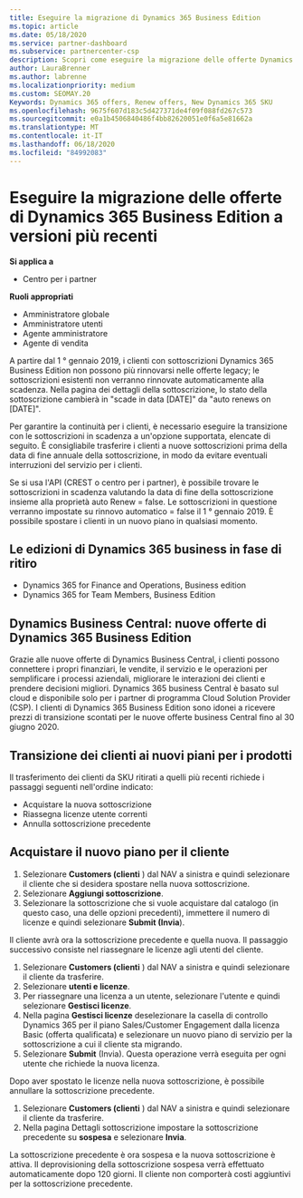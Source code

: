 ```yaml
---
title: Eseguire la migrazione di Dynamics 365 Business Edition
ms.topic: article
ms.date: 05/18/2020
ms.service: partner-dashboard
ms.subservice: partnercenter-csp
description: Scopri come eseguire la migrazione delle offerte Dynamics 365 Business Edition qualificate a versioni più recenti prima della scadenza.
author: LauraBrenner
ms.author: labrenne
ms.localizationpriority: medium
ms.custom: SEOMAY.20
Keywords: Dynamics 365 offers, Renew offers, New Dynamics 365 SKU
ms.openlocfilehash: 9675f607d183c5d427371de4f09f088fd267c573
ms.sourcegitcommit: e0a1b4506840486f4bb82620051e0f6a5e81662a
ms.translationtype: MT
ms.contentlocale: it-IT
ms.lasthandoff: 06/18/2020
ms.locfileid: "84992083"
---
```

# <a name="migrate-dynamics-365-business-edition-offers-to-newer-versions"></a>Eseguire la migrazione delle offerte di Dynamics 365 Business Edition a versioni più recenti

**Si applica a**

- Centro per i partner

**Ruoli appropriati**
- Amministratore globale
- Amministratore utenti
- Agente amministratore
- Agente di vendita

A partire dal 1 ° gennaio 2019, i clienti con sottoscrizioni Dynamics 365 Business Edition non possono più rinnovarsi nelle offerte legacy; le sottoscrizioni esistenti non verranno rinnovate automaticamente alla scadenza. Nella pagina dei dettagli della sottoscrizione, lo stato della sottoscrizione cambierà in "scade in data [DATE]" da "auto renews on [DATE]".

Per garantire la continuità per i clienti, è necessario eseguire la transizione con le sottoscrizioni in scadenza a un'opzione supportata, elencate di seguito. È consigliabile trasferire i clienti a nuove sottoscrizioni prima della data di fine annuale della sottoscrizione, in modo da evitare eventuali interruzioni del servizio per i clienti.

Se si usa l'API (CREST o centro per i partner), è possibile trovare le sottoscrizioni in scadenza valutando la data di fine della sottoscrizione insieme alla proprietà auto Renew = false. Le sottoscrizioni in questione verranno impostate su rinnovo automatico = false il 1 ° gennaio 2019. È possibile spostare i clienti in un nuovo piano in qualsiasi momento. 

## <a name="the-dynamics-365-business-editions-being-retired"></a>Le edizioni di Dynamics 365 business in fase di ritiro

- Dynamics 365 for Finance and Operations, Business edition
- Dynamics 365 for Team Members, Business Edition

## <a name="dynamics-business-central---the-dynamics-365-business-edition-new-offers"></a>Dynamics Business Central: nuove offerte di Dynamics 365 Business Edition

Grazie alle nuove offerte di Dynamics Business Central, i clienti possono connettere i propri finanziari, le vendite, il servizio e le operazioni per semplificare i processi aziendali, migliorare le interazioni dei clienti e prendere decisioni migliori. Dynamics 365 business Central è basato sul cloud e disponibile solo per i partner di programma Cloud Solution Provider (CSP).
I clienti di Dynamics 365 Business Edition sono idonei a ricevere prezzi di transizione scontati per le nuove offerte business Central fino al 30 giugno 2020.

## <a name="transition-customers-to-new-product-plans"></a>Transizione dei clienti ai nuovi piani per i prodotti

 Il trasferimento dei clienti da SKU ritirati a quelli più recenti richiede i passaggi seguenti nell'ordine indicato:

- Acquistare la nuova sottoscrizione
- Riassegna licenze utente correnti
- Annulla sottoscrizione precedente

## <a name="purchase-the-new-plan-for-your-customer"></a>Acquistare il nuovo piano per il cliente

1. Selezionare **Customers (clienti** ) dal NAV a sinistra e quindi selezionare il cliente che si desidera spostare nella nuova sottoscrizione.
2. Selezionare **Aggiungi sottoscrizione**.
3. Selezionare la sottoscrizione che si vuole acquistare dal catalogo (in questo caso, una delle opzioni precedenti), immettere il numero di licenze e quindi selezionare **Submit (Invia**). 

Il cliente avrà ora la sottoscrizione precedente e quella nuova. Il passaggio successivo consiste nel riassegnare le licenze agli utenti del cliente.

1. Selezionare **Customers (clienti** ) dal NAV a sinistra e quindi selezionare il cliente da trasferire.
2. Selezionare **utenti e licenze**.
3. Per riassegnare una licenza a un utente, selezionare l'utente e quindi selezionare **Gestisci licenze**. 
4. Nella pagina **Gestisci licenze** deselezionare la casella di controllo Dynamics 365 per il piano Sales/Customer Engagement dalla licenza Basic (offerta qualificata) e selezionare un nuovo piano di servizio per la sottoscrizione a cui il cliente sta migrando. 
5. Selezionare **Submit** (Invia). Questa operazione verrà eseguita per ogni utente che richiede la nuova licenza. 

Dopo aver spostato le licenze nella nuova sottoscrizione, è possibile annullare la sottoscrizione precedente. 

1. Selezionare **Customers (clienti** ) dal NAV a sinistra e quindi selezionare il cliente da trasferire.
2. Nella pagina Dettagli sottoscrizione impostare la sottoscrizione precedente su **sospesa** e selezionare **Invia**.

La sottoscrizione precedente è ora sospesa e la nuova sottoscrizione è attiva. Il deprovisioning della sottoscrizione sospesa verrà effettuato automaticamente dopo 120 giorni. Il cliente non comporterà costi aggiuntivi per la sottoscrizione precedente.
